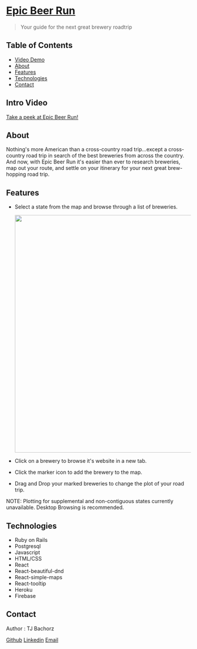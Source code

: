 # [Epic Beer Run](https://epic-beer-run.web.app/)

>Your guide for the next great brewery roadtrip

## Table of Contents
* [Video Demo](#intro-video)
* [About](#about)
* [Features](#features)
* [Technologies](#technologies)
* [Contact](#contact)

## Intro Video

[Take a peek at Epic Beer Run!](https://www.loom.com/share/b6fc55760ca9464a8a4d99d714bfb18e)

## About 

Nothing's more American than a cross-country road trip...except a cross-country road trip in search of the best breweries from across the country.  And now, with Epic Beer Run it's easier than ever to research breweries, map out your route, and settle on your itinerary for your next great brew-hopping road trip.  

## Features

* Select a state from the map and browse through a list of breweries.

    <img src="https://media.giphy.com/media/xdlQcTOqbTpq53xy8c/giphy.gif" width="1035" height ="649" />
    
* Click on a brewery to browse it's website in a new tab.
* Click the marker icon to add the brewery to the map.
* Drag and Drop your marked breweries to change the plot of your road trip.

NOTE: Plotting for supplemental and non-contiguous states currently unavailable.  Desktop Browsing is recommended.

## Technologies

* Ruby on Rails
* Postgresql
* Javascript
* HTML/CSS
* React
* React-beautiful-dnd
* React-simple-maps
* React-tooltip
* Heroku
* Firebase

## Contact 

Author : TJ Bachorz

[Github](https://github.com/TJBachorz)
[Linkedin](https://www.linkedin.com/in/tjbachorz/)
[Email](tjbachorz@gmail.com)
